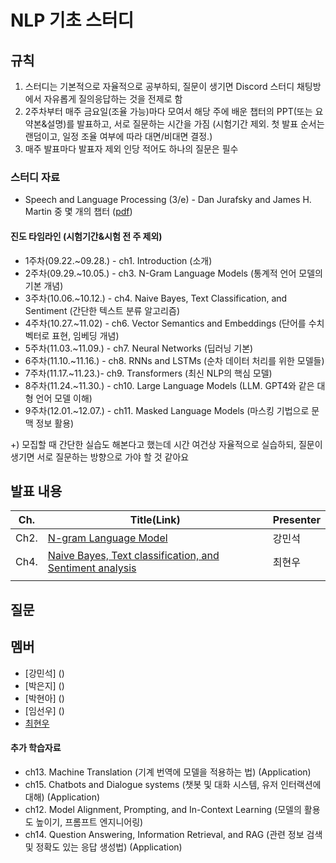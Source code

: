 # NLP 기초 스터디

## 규칙
1. 스터디는 기본적으로 자율적으로 공부하되, 질문이 생기면 Discord 스터디 채팅방에서 자유롭게 질의응답하는 것을 전제로 함
2. 2주차부터 매주 금요일(조율 가능)마다 모여서 해당 주에 배운 챕터의 PPT(또는 요약본&설명)를 발표하고, 서로 질문하는 시간을 가짐
 (시험기간 제외. 첫 발표 순서는 랜덤이고, 일정 조율 여부에 따라 대면/비대면 결정.)
3. 매주 발표마다 발표자 제외 인당 적어도 하나의 질문은 필수

### 스터디 자료
- Speech and Language Processing (3/e) - Dan Jurafsky and James H. Martin 중 몇 개의 챕터
  ([pdf](https://web.stanford.edu/~jurafsky/slp3/))

#### 진도 타임라인 (시험기간&시험 전 주 제외)
 - 1주차(09.22.~09.28.) - ch1. Introduction (소개)
 - 2주차(09.29.~10.05.) - ch3. N-Gram Language Models (통계적 언어 모델의 기본 개념)
 - 3주차(10.06.~10.12.) - ch4. Naive Bayes, Text Classification, and Sentiment (간단한 텍스트 분류 알고리즘)
 - 4주차(10.27.~11.02) - ch6. Vector Semantics and Embeddings (단어를 수치 벡터로 표현, 임베딩 개념)
 - 5주차(11.03.~11.09.) - ch7. Neural Networks (딥러닝 기본)
 - 6주차(11.10.~11.16.) - ch8. RNNs and LSTMs (순차 데이터 처리를 위한 모델들)
 - 7주차(11.17.~11.23.)- ch9. Transformers (최신 NLP의 핵심 모델)
 - 8주차(11.24.~11.30.) - ch10. Large Language Models (LLM. GPT4와 같은 대형 언어 모델 이해)
 - 9주차(12.01.~12.07.) - ch11. Masked Language Models (마스킹 기법으로 문맥 정보 활용)

+) 모집할 때 간단한 실습도 해본다고 했는데 시간 여건상 자율적으로 실습하되, 질문이 생기면 서로 질문하는 방향으로 가야 할 것 같아요

## 발표 내용
| Ch.  | Title(Link)                                              | Presenter |
|------|----------------------------------------------------------|-----------|
| Ch2. | [N-gram Language Model]()                                    | 강민석    |
| Ch4. | [Naive Bayes, Text classification, and Sentiment analysis]() | 최현우    |
|      |                                                          |           |

## 질문


## 멤버
- [강민석] ()
- [박은지] ()
- [박현아] ()
- [임선우] ()
- [최현우](https://github.com/PROFOUNDIVE)

#### 추가 학습자료
- ch13. Machine Translation (기계 번역에 모델을 적용하는 법) (Application)
- ch15. Chatbots and Dialogue systems (챗봇 및 대화 시스템, 유저 인터랙션에 대해) (Application)
- ch12. Model Alignment, Prompting, and In-Context Learning (모델의 활용도 높이기, 프롬프트 엔지니어링)
- ch14. Question Answering, Information Retrieval, and RAG (관련 정보 검색 및 정확도 있는 응답 생성법) (Application)
